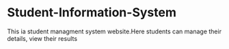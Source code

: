 # Student-Information-System
This ia student managment system website.Here students can manage their details, view their results
